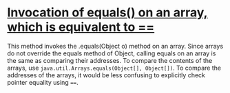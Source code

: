 # [Invocation of equals() on an array, which is equivalent to ==](https://spotbugs.readthedocs.io/en/latest/bugDescriptions.html#EC_BAD_ARRAY_COMPARE)

This method invokes the .equals(Object o) method on an array. Since arrays do not override the equals
method of Object, calling equals on an array is the same as comparing their addresses. To compare the
contents of the arrays, use `java.util.Arrays.equals(Object[], Object[])`.
To compare the addresses of the arrays, it would be
less confusing to explicitly check pointer equality using `==`.